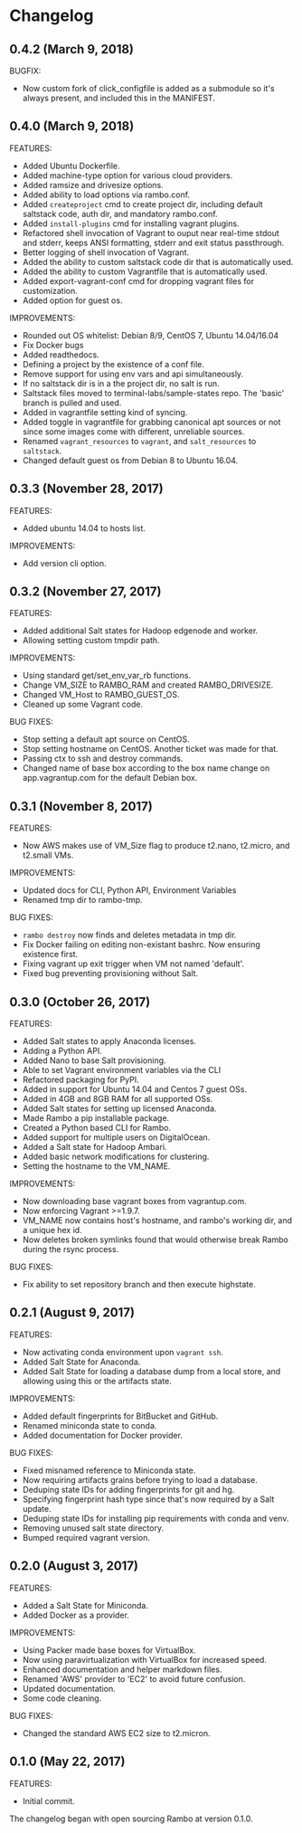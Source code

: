 # Changelog

## 0.4.2 (March 9, 2018)

BUGFIX:

- Now custom fork of click_configfile is added as a submodule so it's always present, and included this in the MANIFEST.

## 0.4.0 (March 9, 2018)

FEATURES:

- Added Ubuntu Dockerfile.
- Added machine-type option for various cloud providers.
- Added ramsize and drivesize options.
- Added ability to load options via rambo.conf.
- Added `createproject` cmd to create project dir, including default
  saltstack code, auth dir, and mandatory rambo.conf.
- Added `install-plugins` cmd for installing vagrant plugins.
- Refactored shell invocation of Vagrant to ouput near real-time stdout
  and stderr, keeps ANSI formatting, stderr and exit status passthrough.
- Better logging of shell invocation of Vagrant.
- Added the ability to custom saltstack code dir that is automatically used.
- Added the ability to custom Vagrantfile that is automatically used.
- Added export-vagrant-conf cmd for dropping vagrant files for customization.
- Added option for guest os.

IMPROVEMENTS:

- Rounded out OS whitelist: Debian 8/9, CentOS 7, Ubuntu 14.04/16.04
- Fix Docker bugs
- Added readthedocs.
- Defining a project by the existence of a conf file.
- Remove support for using env vars and api simultaneously.
- If no saltstack dir is in a the project dir, no salt is run.
- Saltstack files moved to terminal-labs/sample-states repo.
  The 'basic' branch is pulled and used.
- Added in vagrantfile setting kind of syncing.
- Added toggle in vagrantfile for grabbing canonical apt sources or not
  since some images come with different, unreliable sources.
- Renamed `vagrant_resources` to `vagrant`, and `salt_resources` to `saltstack`.
- Changed default guest os from Debian 8 to Ubuntu 16.04.

## 0.3.3 (November 28, 2017)

FEATURES:

- Added ubuntu 14.04 to hosts list.

IMPROVEMENTS:

- Add version cli option.

## 0.3.2 (November 27, 2017)

FEATURES:

- Added additional Salt states for Hadoop edgenode and worker.
- Allowing setting custom tmpdir path.

IMPROVEMENTS:

- Using standard get/set_env_var_rb functions.
- Change VM_SIZE to RAMBO_RAM and created RAMBO_DRIVESIZE.
- Changed VM_Host to RAMBO_GUEST_OS.
- Cleaned up some Vagrant code.

BUG FIXES:

- Stop setting a default apt source on CentOS.
- Stop setting hostname on CentOS. Another ticket was made for that.
- Passing ctx to ssh and destroy commands.
- Changed name of base box according to the box name change on
  app.vagrantup.com for the default Debian box.

## 0.3.1 (November 8, 2017)

FEATURES:

- Now AWS makes use of VM_Size flag to produce t2.nano, t2.micro, and t2.small VMs.

IMPROVEMENTS:

- Updated docs for CLI, Python API, Environment Variables
- Renamed tmp dir to rambo-tmp.

BUG FIXES:

- `rambo destroy` now finds and deletes metadata in tmp dir.
- Fix Docker failing on editing non-existant bashrc. Now ensuring existence first.
- Fixing vagrant up exit trigger when VM not named 'default'.
- Fixed bug preventing provisioning without Salt.

## 0.3.0 (October 26, 2017)

FEATURES:

- Added Salt states to apply Anaconda licenses.
- Adding a Python API.
- Added Nano to base Salt provisioning.
- Able to set Vagrant environment variables via the CLI
- Refactored packaging for PyPI.
- Added in support for Ubuntu 14.04 and Centos 7 guest OSs.
- Added in 4GB and 8GB RAM for all supported OSs.
- Added Salt states for setting up licensed Anaconda.
- Made Rambo a pip installable package.
- Created a Python based CLI for Rambo.
- Added support for multiple users on DigitalOcean.
- Added a Salt state for Hadoop Ambari.
- Added basic network modifications for clustering.
- Setting the hostname to the VM_NAME.

IMPROVEMENTS:

- Now downloading base vagrant boxes from vagrantup.com.
- Now enforcing Vagrant >=1.9.7.
- VM_NAME now contains host's hostname, and rambo's working dir, and a unique hex id.
- Now deletes broken symlinks found that would otherwise break Rambo
  during the rsync process.

BUG FIXES:

- Fix ability to set repository branch and then execute highstate.

## 0.2.1 (August 9, 2017)

FEATURES:

- Now activating conda environment upon `vagrant ssh`.
- Added Salt State for Anaconda.
- Added Salt State for loading a database dump from a local store, and
  allowing using this or the artifacts state.

IMPROVEMENTS:

- Added default fingerprints for BitBucket and GitHub.
- Renamed miniconda state to conda.
- Added documentation for Docker provider.

BUG FIXES:

- Fixed misnamed reference to Miniconda state.
- Now requiring artifacts grains before trying to load a database.
- Deduping state IDs for adding fingerprints for git and hg.
- Specifying fingerprint hash type since that's now required by a Salt update.
- Deduping state IDs for installing pip requirements with conda and venv.
- Removing unused salt state directory.
- Bumped required vagrant version.

## 0.2.0 (August 3, 2017)

FEATURES:

- Added a Salt State for Miniconda.
- Added Docker as a provider.

IMPROVEMENTS:

- Using Packer made base boxes for VirtualBox.
- Now using paravirtualization with VirtualBox for increased speed.
- Enhanced documentation and helper markdown files.
- Renamed 'AWS' provider to 'EC2' to avoid future confusion.
- Updated documentation.
- Some code cleaning.

BUG FIXES:

- Changed the standard AWS EC2 size to t2.micron.

## 0.1.0 (May 22, 2017)

FEATURES:

- Initial commit.

The changelog began with open sourcing Rambo at version 0.1.0.
